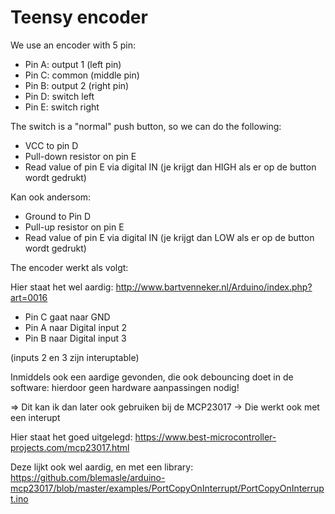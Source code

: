 # Teensy encoder

We use an encoder with 5 pin:
- Pin A: output 1 (left pin)
- Pin C: common (middle pin)
- Pin B: output 2 (right pin)
- Pin D: switch left
- Pin E: switch right

The switch is a "normal" push button, so we can do the following:
- VCC to pin D
- Pull-down resistor on pin E
- Read value of pin E via digital IN
(je krijgt dan HIGH als er op de button wordt gedrukt)

Kan ook andersom:
- Ground to Pin D
- Pull-up resistor on pin E
- Read value of pin E via digital IN
(je krijgt dan LOW als er op de button wordt gedrukt)

The encoder werkt als volgt:

Hier staat het wel aardig: http://www.bartvenneker.nl/Arduino/index.php?art=0016
- Pin C gaat naar GND
- Pin A naar Digital input 2
- Pin B naar Digital input 3

(inputs 2 en 3 zijn interuptable)

Inmiddels ook een aardige gevonden, die ook debouncing doet in de software: hierdoor geen hardware aanpassingen nodig!

=> Dit kan ik dan later ook gebruiken bij de MCP23017
    -> Die werkt ook met een interupt

Hier staat het goed uitgelegd: https://www.best-microcontroller-projects.com/mcp23017.html

Deze lijkt ook wel aardig, en met een library: https://github.com/blemasle/arduino-mcp23017/blob/master/examples/PortCopyOnInterrupt/PortCopyOnInterrupt.ino
